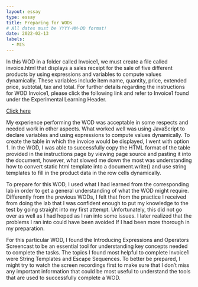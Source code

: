 ```yaml
---
layout: essay
type: essay
title: Preparing for WODs
# All dates must be YYYY-MM-DD format!
date: 2022-02-13
labels:
  - MIS
---
```





In this WOD in a folder called Invoice1, we must create a file called invoice.html that displays a sales receipt for the sale of five different products by using expressions and variables to compute values dynamically. These variables include item name, quantity, price, extended price, subtotal, tax and total. For further details regarding the instructions for WOD Invoice1, please click the following link and refer to Invoice1 found under the Experimental Learning Header.

[Click here](https://dport96.github.io/ITM352/modules/expressions-operators/)

My experience performing the WOD was acceptable in some respects and needed work in other aspects. What worked well was using JavaScript to declare variables and using expressions to compute values dynamically. To create the table in which the invoice would be displayed, I went with option 1. In the WOD, I was able to successfully copy the HTML format of the table provided in the instructions page by viewing page source and pasting it into the document, however, what slowed me down the most was understanding how to convert static html template into a document.write() and use string templates to fill in the product data in the row cells dynamically.

To prepare for this WOD, I used what I had learned from the corresponding lab in order to get a general understanding of what the WOD might require. Differently from the previous WODs, I felt that from the practice I received from doing the lab that I was confident enough to put my knowledge to the test by going straight into my first attempt. Unfortunately, this did not go over as well as I had hoped as I ran into some issues. I later realized that the problems I ran into could have been avoided If I had been more thorough in my preparation.

For this particular WOD, I found the Introducing Expressions and Operators Screencast to be an essential tool for understanding key concepts needed to complete the tasks. The topics I found most helpful to complete Invoice1 were String Templates and Escape Sequences. To better be prepared, I might try to watch the screen recordings first to make sure that I don’t miss any important information that could be most useful to understand the tools that are used to successfully complete a WOD.

